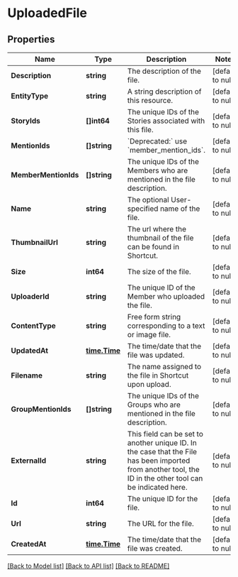 # UploadedFile

## Properties
Name | Type | Description | Notes
------------ | ------------- | ------------- | -------------
**Description** | **string** | The description of the file. | [default to null]
**EntityType** | **string** | A string description of this resource. | [default to null]
**StoryIds** | **[]int64** | The unique IDs of the Stories associated with this file. | [default to null]
**MentionIds** | **[]string** | &#x60;Deprecated:&#x60; use &#x60;member_mention_ids&#x60;. | [default to null]
**MemberMentionIds** | **[]string** | The unique IDs of the Members who are mentioned in the file description. | [default to null]
**Name** | **string** | The optional User-specified name of the file. | [default to null]
**ThumbnailUrl** | **string** | The url where the thumbnail of the file can be found in Shortcut. | [default to null]
**Size** | **int64** | The size of the file. | [default to null]
**UploaderId** | **string** | The unique ID of the Member who uploaded the file. | [default to null]
**ContentType** | **string** | Free form string corresponding to a text or image file. | [default to null]
**UpdatedAt** | [**time.Time**](time.Time.md) | The time/date that the file was updated. | [default to null]
**Filename** | **string** | The name assigned to the file in Shortcut upon upload. | [default to null]
**GroupMentionIds** | **[]string** | The unique IDs of the Groups who are mentioned in the file description. | [default to null]
**ExternalId** | **string** | This field can be set to another unique ID. In the case that the File has been imported from another tool, the ID in the other tool can be indicated here. | [default to null]
**Id** | **int64** | The unique ID for the file. | [default to null]
**Url** | **string** | The URL for the file. | [default to null]
**CreatedAt** | [**time.Time**](time.Time.md) | The time/date that the file was created. | [default to null]

[[Back to Model list]](../README.md#documentation-for-models) [[Back to API list]](../README.md#documentation-for-api-endpoints) [[Back to README]](../README.md)

